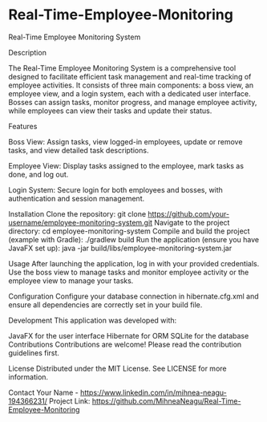 # Real-Time-Employee-Monitoring

Real-Time Employee Monitoring System

Description

The Real-Time Employee Monitoring System is a comprehensive tool designed to facilitate efficient task management and real-time tracking of employee activities. It consists of three main components: a boss view, an employee view, and a login system, each with a dedicated user interface. Bosses can assign tasks, monitor progress, and manage employee activity, while employees can view their tasks and update their status.

Features

Boss View: Assign tasks, view logged-in employees, update or remove tasks, and view detailed task descriptions.

Employee View: Display tasks assigned to the employee, mark tasks as done, and log out.

Login System: Secure login for both employees and bosses, with authentication and session management.

Installation
Clone the repository:
git clone https://github.com/your-username/employee-monitoring-system.git
Navigate to the project directory:
cd employee-monitoring-system
Compile and build the project (example with Gradle):
./gradlew build
Run the application (ensure you have JavaFX set up):
java -jar build/libs/employee-monitoring-system.jar

Usage
After launching the application, log in with your provided credentials. Use the boss view to manage tasks and monitor employee activity or the employee view to manage your tasks.

Configuration
Configure your database connection in hibernate.cfg.xml and ensure all dependencies are correctly set in your build file.

Development
This application was developed with:

JavaFX for the user interface
Hibernate for ORM
SQLite for the database
Contributions
Contributions are welcome! Please read the contribution guidelines first.

License
Distributed under the MIT License. See LICENSE for more information.

Contact
Your Name - https://www.linkedin.com/in/mihnea-neagu-194366231/
Project Link: https://github.com/MihneaNeagu/Real-Time-Employee-Monitoring
